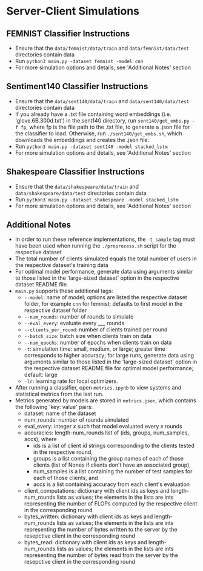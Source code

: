 # Server-Client Simulations

## FEMNIST Classifier Instructions
- Ensure that the ```data/femnist/data/train``` and ```data/femnist/data/test``` directories contain data
- Run ```python3 main.py -dataset femnist -model cnn```
- For more simulation options and details, see 'Additional Notes' section

## Sentiment140 Classifier Instructions
- Ensure that the ```data/sent140/data/train``` and ```data/sent140/data/test``` directories contain data
- If you already have a .txt file containing word embeddings (i.e. 'glove.6B.300d.txt') in the sent140 directory, run ```sent140/get_embs.py -f fp```, where fp is the file path to the .txt file, to generate a .json file for the classifier to load. Otherwise, run ```./sent140/get_embs.sh```, which downloads the embeddings and creates the .json file.
- Run ```python3 main.py -dataset sent140 -model stacked_lstm```
- For more simulation options and details, see 'Additional Notes' section

## Shakespeare Classifier Instructions
- Ensure that the ```data/shakespeare/data/train``` and ```data/shakespeare/data/test``` directories contain data
- Run ```python3 main.py -dataset shakespeare -model stacked_lstm```
- For more simulation options and details, see 'Additional Notes' section

## Additional Notes
- In order to run these reference implementations, the ```-t sample``` tag must have been used when running the ```./preprocess.sh``` script for the respective dataset
- The total number of clients simulated equals the total number of users in the respective dataset's training data
- For optimal model performance, generate data using arguments similar to those listed in the 'large-sized dataset' option in the respective dataset README file.
- ```main.py``` supports these additional tags:
    - ```--model```: name of model; options are listed the respective dataset folder, for example ```cnn``` for femnist; defaults to first model in the respective dataset folder
    - ```--num_rounds```: number of rounds to simulate
    - ```--eval_every```: evaluate every ___ rounds
    - ```--clients_per_round```: number of clients trained per round
    - ```--batch_size```: batch size when clients train on data
    - ```--num_epochs```: number of epochs when clients train on data
    - ```-t```: simulation time: small, medium, or large; greater time corresponds to higher accuracy; for large runs, generate data using arguments similar to those listed in the 'large-sized dataset' option in the respective dataset README file for optimal model performance; default: large
    - ```-lr```: learning rate for local optimizers. 
- After running a classifier, open ```metrics.ipynb``` to view systems and statistical metrics from the last run.
- Metrics generated by models are stored in ```metrics.json```, which contains the following 'key: value' pairs:
    - dataset: name of the dataset
    - num_rounds: number of rounds simulated
    - eval_every: integer *x* such that model evaluated every *x* rounds
    - accuracies: length-num_rounds list of (ids, groups, num_samples, accs), where 
        - ids is a list of client id strings corresponding to the clients tested in the respective round, 
        - groups is a list containing the group names of each of those clients (list of Nones if clients don't have an associated group), 
        - num_samples is a list containing the number of test samples for each of those clients, and
        - accs is a list containing accuracy from each client's evaluation
    - client_computations: dictionary with client ids as keys and length-num_rounds lists as values; the elements in the lists are ints representing the number of FLOPs computed by the respective client in the corresponding round
    - bytes_written: dictionary with client ids as keys and length-num_rounds lists as values; the elements in the lists are ints representing the number of bytes written to the server by the resepctive client in the corresponding round
    - bytes_read: dictionary with client ids as keys and length-num_rounds lists as values; the elements in the lists are ints representing the number of bytes read from the server by the resepctive client in the corresponding round
